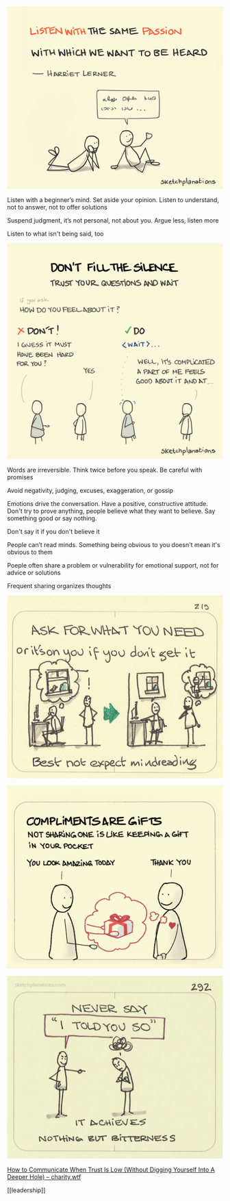 ---
---

![](/assets/static/img/listen-with-passion.png)

Listen with a beginner’s mind. Set aside your opinion. Listen to understand, not to answer, not to offer solutions

Suspend judgment, it’s not personal, not about you. Argue less, listen more 

Listen to what isn't being said, too 

![](/assets/static/img/dont-fill-the-silence.png)

Words are irreversible. Think twice before you speak. Be careful with promises

Avoid negativity, judging, excuses, exaggeration, or gossip 

Emotions drive the conversation. Have a positive, constructive attitude. Don't try to prove anything, people believe what they want to believe. Say something good or say nothing.

Don't say it if you don't believe it

People can’t read minds. Something being obvious to you doesn't mean it's obvious to them 

Poeple often share a problem or vulnerability for emotional support, not for advice or solutions

Frequent sharing organizes thoughts

![](/assets/static/img/ask-for-it.jpeg)

![](/assets/static/img/compliments-are-gifts.jpeg)

![](/assets/static/img/not-say-told-you.jpeg)


[How to Communicate When Trust Is Low (Without Digging Yourself Into A Deeper Hole) – charity.wtf](https://charity.wtf/2023/08/17/how-to-communicate-when-trust-is-low-without-digging-yourself-into-a-deeper-hole/)


[[leadership]]